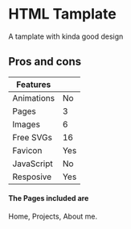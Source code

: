 # HTML Tamplate
A tamplate with kinda good design

## Pros and cons

|Features  |         |
|----------|---------|
|Animations|   No    |
|Pages     |   3     |
|Images    |   6     |
|Free SVGs |  16     |
|Favicon   |  Yes    |
|JavaScript|  No     |
|Resposive |  Yes    |


#### The Pages included are
Home, 
Projects, 
About me.

